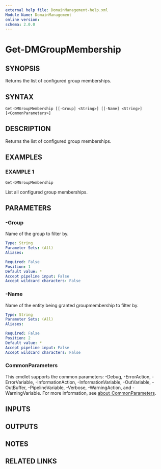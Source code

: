 ```yaml
---
external help file: DomainManagement-help.xml
Module Name: DomainManagement
online version:
schema: 2.0.0
---
```


# Get-DMGroupMembership

## SYNOPSIS
Returns the list of configured group memberships.

## SYNTAX

```
Get-DMGroupMembership [[-Group] <String>] [[-Name] <String>] [<CommonParameters>]
```

## DESCRIPTION
Returns the list of configured group memberships.

## EXAMPLES

### EXAMPLE 1
```
Get-DMGroupMembership
```

List all configured group memberships.

## PARAMETERS

### -Group
Name of the group to filter by.

```yaml
Type: String
Parameter Sets: (All)
Aliases:

Required: False
Position: 1
Default value: *
Accept pipeline input: False
Accept wildcard characters: False
```

### -Name
Name of the entity being granted groupmembership to filter by.

```yaml
Type: String
Parameter Sets: (All)
Aliases:

Required: False
Position: 2
Default value: *
Accept pipeline input: False
Accept wildcard characters: False
```

### CommonParameters
This cmdlet supports the common parameters: -Debug, -ErrorAction, -ErrorVariable, -InformationAction, -InformationVariable, -OutVariable, -OutBuffer, -PipelineVariable, -Verbose, -WarningAction, and -WarningVariable. For more information, see [about_CommonParameters](http://go.microsoft.com/fwlink/?LinkID=113216).

## INPUTS

## OUTPUTS

## NOTES

## RELATED LINKS
